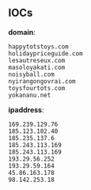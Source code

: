 
## IOCs

__domain__:

```text
happytotstoys.com
holidaypriceguide.com
lesautreseux.com
masoloyakati.com
noisyball.com
nyirangongovrai.com
toysfourtots.com
yokananu.net
```
__ipaddress__:

```text
169.239.129.76
185.123.102.40
185.235.137.6
185.243.113.169
185.243.113.169
193.29.56.252
193.29.59.164
45.86.163.178
98.142.253.18
```